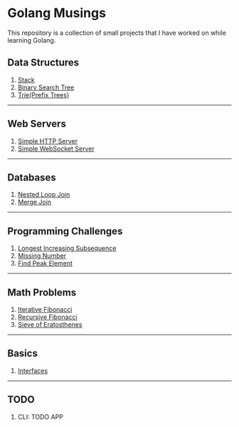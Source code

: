 # Golang Musings

This repository is a collection of small projects that I have worked on while learning Golang.

## Data Structures
1. [Stack](./data-structures/stack.go)
2. [Binary Search Tree](./data-structures/bst.go)
3. [Trie(Prefix Trees)](./data-structures/trie.go)

---

## Web Servers
1. [Simple HTTP Server](./webservers/http.go)
2. [Simple WebSocket Server](./webservers/websocket.go)

---

## Databases
1. [Nested Loop Join](./db/nested_loop_join/main.go)
2. [Merge Join](./db/merge_join/main.go)

---

## Programming Challenges
1. [Longest Increasing Subsequence](./programming-challenges/longest_increasing_subsequence.go)
2. [Missing Number](./programming-challenges/missing_number.go)
3. [Find Peak Element](./programming-challenges/peak_element.go)

---

## Math Problems
1. [Iterative Fibonacci](./maths/iterative.go)
2. [Recursive Fibonacci](./maths/recursive.go)
3. [Sieve of Eratosthenes](./maths/sieve.go)

---

## Basics
1. [Interfaces](./basics/shapes.go)

---

## TODO
1. CLI: TODO APP